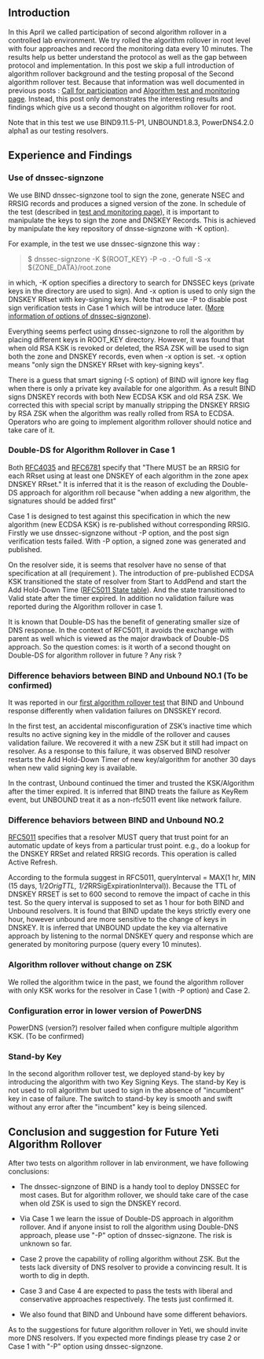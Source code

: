 ## Introduction
 
In this April we called participation of second algorithm rollover in a controlled lab environment. We try rolled the algorithm rollover in root level with four approaches and record the monitoring data every 10 minutes. The results help us better understand the protocol as well as the gap between protocol and implementation. In this post we skip a full introduction of algorithm rollover background and the testing proposal of the Second algorithm rollover test. Because that information was well documented in previous posts : [Call for participation](https://yeti-dns.org/yeti/blog/2019/04/02/call-for-participation-algorithm-roll.html) and [Algorithm test and monitoring page](https://yeti-dns.org/alg-roll-test.html). Instead, this post only demonstrates the interesting results and findings which give us a second thought on algorithm rollover for root.

Note that in this test we use BIND9.11.5-P1, UNBOUND1.8.3, PowerDNS4.2.0 alpha1 as our testing resolvers.

## Experience and Findings

### Use of dnssec-signzone

We use BIND dnssec-signzone tool to sign the zone, generate NSEC and RRSIG records and produces a signed version of the zone. In schedule of the test (described in [test and monitoring page](https://yeti-dns.org/alg-roll-test.html)), it is important to manipulate the keys to sign the zone and DNSKEY Records. This is achieved by manipulate the key repository of dnsse-signzone with -K option). 

For example, in the test we use dnssec-signzone this way :

>$ dnssec-signzone -K ${ROOT_KEY} -P -o . -O full -S -x ${ZONE_DATA}/root.zone 

in which, -K option specifies a directory to search for DNSSEC keys (private keys in the directory are used to sign). And -x option is used to only sign the DNSKEY RRset with key-signing keys. Note that we use -P to disable post sign verification tests in Case 1 which will be introduce later. ([More information of options of dnssec-signzone](https://bind.isc.org/doc/arm/9.11/man.dnssec-signzone.html)).


<!---P option are used so that we can roll the algorithm without a non revoked self signed KSK key as we planed, because the old RSA KSK is going to be revoked and deleted in the time line. Note that -->

Everything seems perfect using dnssec-signzone to roll the algorithm by placing different keys in ROOT_KEY directory. However, it was found that when old RSA KSK is revoked or deleted, the RSA ZSK will be used to sign both the zone and DNSKEY records, even when -x option is set. -x option means "only sign the DNSKEY RRset with key-signing keys".

There is a guess that smart signing (-S option) of BIND will ignore key flag when there is only a private key available for one algorithm. As a result BIND signs DNSKEY records with both New ECDSA KSK and old RSA ZSK. We corrected this with special script by manually stripping the DNSKEY RRSIG by RSA ZSK when the algorithm was really rolled from RSA to ECDSA. Operators who are going to implement algorithm rollover should notice and take care of it.

### Double-DS for Algorithm Rollover in Case 1

Both [RFC4035](https://tools.ietf.org/html/rfc4035#section-2.1) and [RFC6781](https://tools.ietf.org/html/rfc6781#section-4.1.2) specify that "There MUST be an RRSIG for each RRset using at least one DNSKEY of each algorithm in the zone apex DNSKEY RRset." It is inferred that it is the reason of excluding the Double-DS approach for algorithm roll because "when adding a new algorithm, the signatures should be added first"

Case 1 is designed to test against this specification in which the new algorithm (new ECDSA KSK) is re-published without corresponding RRSIG. Firstly we use dnssec-signzone without -P option, and the post sign verification tests failed. With -P option, a signed zone was generated and published. 

On the resolver side, it is seems that resolver have no sense of that specification at all (requirement ). The introduction of pre-published ECDSA KSK transitioned the state of resolver from Start to AddPend and start the Add Hold-Down Time ([RFC5011 State table](https://tools.ietf.org/html/rfc5011#section-4)). And the state transitioned to Valid state after the timer expired. In addition no validation failure was reported during the Algorithm rollover in case 1. 

It is known that Double-DS has the benefit of generating smaller size of DNS response. In the context of RFC5011, it avoids the exchange with parent as well which is viewed as the major drawback of Double-DS approach. So the question comes: is it worth of a second thought on Double-DS for algorithm rollover in future ? Any risk ?

### Difference behaviors between BIND and Unbound NO.1 (To be confirmed)

It was reported in our [first algorithm rollover test](https://yeti-dns.org/yeti/blog/2019/04/02/call-for-participation-algorithm-roll.html) that BIND and Unbound response differently when validation failures on DNSSKEY record. 

In the first test, an accidental misconfiguration of ZSK’s inactive time which results no active signing key in the middle of the rollover and causes validation failure. We recovered it with a new ZSK but it still had impact on resolver. As a response to this failure, it was observed BIND resolver restarts the Add Hold-Down Timer of new key/algorithm for another 30 days when new valid signing key is available.

In the contrast, Unbound continued the timer and trusted the KSK/Algorithm after the timer expired. It is inferred that BIND treats the failure as KeyRem event, but UNBOUND treat it as a non-rfc5011 event like network failure. <!-- UNBOUND stops the timer and continues it after failure resolved. -->

### Difference behaviors between BIND and Unbound NO.2

[RFC5011](https://tools.ietf.org/html/rfc5011#section-4) specifies that a resolver MUST query that trust point for an automatic update of keys from a particular trust point. e.g., do a lookup for the DNSKEY RRSet and related RRSIG records. This operation is called Active Refresh. 

According to the formula suggest in RFC5011, queryInterval = MAX(1 hr, MIN (15 days, 1/2*OrigTTL, 1/2*RRSigExpirationInterval)). Because the TTL of DNSKEY RRSET is set to 600 second to remove the impact of cache in this test. So the query interval is supposed to set as 1 hour for both BIND and Unbound resolvers. It is found that BIND update the keys strictly every one hour, however unbound are more sensitive to the change of keys in DNSKEY. It is inferred that UNBOUND update the key via alternative approach by listening to the normal DNSKEY query and response which are generated by monitoring purpose (query every 10 minutes). 


### Algorithm rollover without change on ZSK

We rolled the algorithm twice in the past, we found the algorithm rollover with only KSK works for the resolver in Case 1 (with -P option) and Case 2.

### Configuration error in lower version of PowerDNS

PowerDNS (version?) resolver failed when configure multiple algorithm KSK. (To be confirmed)

### Stand-by Key

In the second algorithm rollover test, we deployed stand-by key by introducing the algorithm with two Key Signing Keys. The stand-by Key is not used to roll algorithm but used to sign in the absence of "incumbent" key in case of failure. The switch to stand-by key is smooth and swift without any error after the "incumbent" key is being silenced.

## Conclusion and suggestion for Future Yeti Algorithm Rollover

After two tests on algorithm rollover in lab environment, we have following conclusions:

* The dnssec-signzone of BIND is a handy tool to deploy DNSSEC for most cases. But for algorithm rollover, we should take care of the case when old ZSK is used to sign the DNSKEY record.

* Via Case 1 we learn the issue of Double-DS approach in algorithm rollover. And if anyone insist to roll the algorithm using Double-DNS approach, please use "-P" option of dnssec-signzone. The risk is unknown so far.

* Case 2 prove the capability of rolling algorithm without ZSK. But the tests lack diversity of DNS resolver to provide a convincing result. It is worth to dig in depth. 

* Case 3 and Case 4 are expected to pass the tests with liberal and conservative approaches respectively. The tests just confirmed it.

* We also found that BIND and Unbound have some different behaviors.

As to the suggestions for future algorithm rollover in Yeti, we should invite more DNS resolvers. If you expected more findings please try case 2 or Case 1 with "-P" option using dnssec-signzone.
